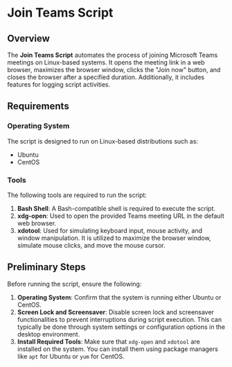 # Join Teams Script

## Overview

The **Join Teams Script** automates the process of joining Microsoft Teams meetings on Linux-based systems. It opens the meeting link in a web browser, maximizes the browser window, clicks the "Join now" button, and closes the browser after a specified duration. Additionally, it includes features for logging script activities.

## Requirements

### Operating System

The script is designed to run on Linux-based distributions such as:

- Ubuntu
- CentOS

### Tools

The following tools are required to run the script:

1. **Bash Shell**: A Bash-compatible shell is required to execute the script.
2. **xdg-open**: Used to open the provided Teams meeting URL in the default web browser.
3. **xdotool**: Used for simulating keyboard input, mouse activity, and window manipulation. It is utilized to maximize the browser window, simulate mouse clicks, and move the mouse cursor.

## Preliminary Steps

Before running the script, ensure the following:

1. **Operating System**: Confirm that the system is running either Ubuntu or CentOS.
2. **Screen Lock and Screensaver**: Disable screen lock and screensaver functionalities to prevent interruptions during script execution. This can typically be done through system settings or configuration options in the desktop environment.
3. **Install Required Tools**: Make sure that `xdg-open` and `xdotool` are installed on the system. You can install them using package managers like `apt` for Ubuntu or `yum` for CentOS.
